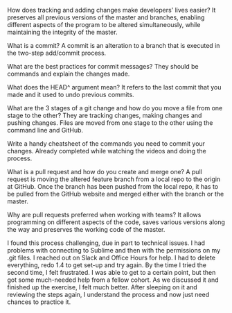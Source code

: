 How does tracking and adding changes make developers' lives easier?  It preserves all previous versions of the master and branches, enabling different aspects of the program to be altered simultaneously, while maintaining the integrity of the master.

What is a commit?  A commit is an alteration to a branch that is executed in the two-step add/commit process.


What are the best practices for commit messages?  They should be commands and explain the changes made.

What does the HEAD^ argument mean?  It refers to the last commit that you made and it used to undo previous commits.

What are the 3 stages of a git change and how do you move a file from one stage to the other?  They are tracking changes, making changes and pushing changes.  Files are moved from one stage to the other using the command line and GitHub.

Write a handy cheatsheet of the commands you need to commit your changes.  Already completed while watching the videos and doing the process.

What is a pull request and how do you create and merge one?  A pull request is moving the altered feature branch from a local repo to the origin at GitHub.  Once the branch has been pushed from the local repo, it has to be pulled from the GitHub website and merged either with the branch or the master.

Why are pull requests preferred when working with teams?  It allows programming on different aspects of the code, saves various versions along the way and preserves the working code of the master.


I found this process challenging, due in part to technical issues.  I had problems with connecting to Sublime and then with the permissions on my .git files.  I reached out on Slack and Office Hours for help.  I had to delete everything, redo 1.4 to get set-up and try again.  By the time I tried the second time, I felt frustrated.  I was able to get to a certain point, but then got some much-needed help from a fellow cohort.  As we discussed it and finished up the exercise, I felt much better.  After sleeping on it and reviewing the steps again, I understand the process and now just need chances to practice it.  